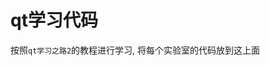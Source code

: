 # qt学习代码
按照`qt学习之路2`的教程进行学习, 将每个实验室的代码放到这上面
[](https://github.com/bozhicheng91/qt/blob/master/picture/Selection_050.png)
